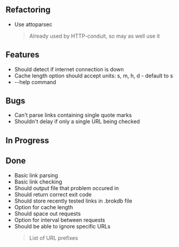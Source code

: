 ## Refactoring

- Use attoparsec
    > Already used by HTTP-conduit, so may as well use it

## Features

- Should detect if internet connection is down
- Cache length option should accept units: s, m, h, d - default to s
- --help command

## Bugs

- Can't parse links containing single quote marks
- Shouldn't delay if only a single URL being checked

## In Progress


## Done

- Basic link parsing
- Basic link checking
- Should output file that problem occured in
- Should return correct exit code
- Should store recently tested links in .brokdb file
- Option for cache length
- Should space out requests
- Option for interval between requests
- Should be able to ignore specific URLs
    > List of URL prefixes
